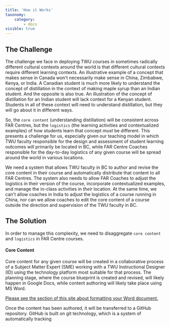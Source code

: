 ```yaml
---
title: 'How it Works'
taxonomy:
    category:
        - docs
visible: true
---
```


## The Challenge

The challenge we face in deploying TWU courses in sometimes radically different cultural contexts around the world is that different cultural contexts require different learning contexts. An illustrative example of a concept that makes sense in Canada won't necessarily make sense in China, Zimbabwe, Kenya, or India. A Canadian student is much more likely to understand the concept of distillation in the context of making maple syrup than an Indian student. And the opposite is also true. An illustration of the concept of distillation for an Indian student will lack context for a Kenyan student. Students in all of these context will need to understand distillation, but they will go about it in different ways.

So, the `core content` (understanding distillation) will be consistent across FAR Centres, but the `logistics` (the learning activities and contextualized examples) of how students learn that concept *must* be different. This presents a challenge for us, especially given our teaching model in which TWU faculty responsible for the design and assessment of student learning outcomes will primarily be located in BC, while FAR Centre Coaches responsible for the day-to-day logistics of any given course will be spread around the world in various locations.

We need a system that allows TWU faculty in BC to author and revise the core content in their course and automatically distribute that content to all FAR Centres. The system also needs to allow FAR Coaches to adjust the logistics in their version of the course, incorporate contextualized examples, and manage the in-class activities in *their* location. At the same time, we can't allow coaches in India to adjust the logistics of a course running in China, nor can we allow coaches to edit the core content of a course outside the direction and supervision of the TWU faculty in BC.

## The Solution

In order to manage this complexity, we need to disaggregate `core content` and `logistics` in FAR Centre courses.

#### Core Content

Core content for any given course will be created in a collaborative process of a Subject Matter Expert (SME) working with a TWU Instructional Designer (ID) using the technology platform most suitable for that process. The planning stage, where the course blueprint is created and revised, will likely happen in Google Docs, while content authoring will likely take place using MS Word.

[Please see the section of this site about formatting your Word document.](https://far.twu.ca/guides/basics/formatting-ms-word)

Once the content has been authored, it will be transferred to a GitHub repository. GitHub is built on git technology, which is a system of automatically tracking
